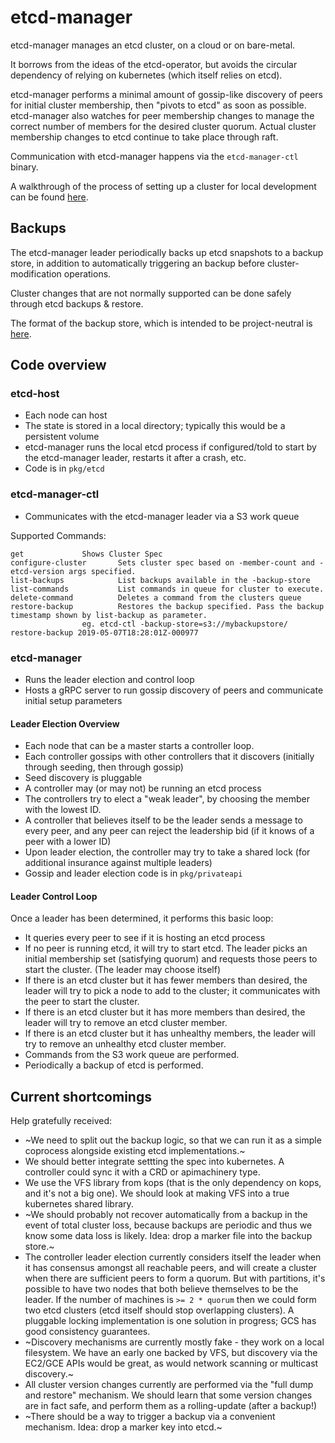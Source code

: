 # etcd-manager

etcd-manager manages an etcd cluster, on a cloud or on bare-metal.

It borrows from the ideas of the etcd-operator, but avoids the circular dependency of relying on kubernetes (which itself relies on etcd).

etcd-manager performs a minimal amount of gossip-like discovery of peers for initial cluster membership, then "pivots to etcd" as soon as possible.
etcd-manager also watches for peer membership changes to manage the correct number of members for the desired cluster quorum.
Actual cluster membership changes to etcd continue to take place through raft.

Communication with etcd-manager happens via the `etcd-manager-ctl` binary.

A walkthrough of the process of setting up a cluster for local development can be found [here](docs/walkthrough.md).

## Backups
The etcd-manager leader periodically backs up etcd snapshots to a backup store, in addition to automatically triggering an backup before cluster-modification operations.

Cluster changes that are not normally supported can be done safely through etcd backups & restore.

The format of the backup store, which is intended to be project-neutral is [here](docs/backupstructure.md).

## Code overview

### etcd-host

* Each node can host
* The state is stored in a local directory; typically this would be a persistent volume
* etcd-manager runs the local etcd process if configured/told to start by the etcd-manager leader, restarts it after a crash, etc.
* Code is in `pkg/etcd`

### etcd-manager-ctl
* Communicates with the etcd-manager leader via a S3 work queue

Supported Commands:
```
get				Shows Cluster Spec
configure-cluster		Sets cluster spec based on -member-count and -etcd-version args specified.
list-backups			List backups available in the -backup-store
list-commands			List commands in queue for cluster to execute.
delete-command			Deletes a command from the clusters queue
restore-backup			Restores the backup specified. Pass the backup timestamp shown by list-backup as parameter.
				eg. etcd-ctl -backup-store=s3://mybackupstore/ restore-backup 2019-05-07T18:28:01Z-000977
```

### etcd-manager
* Runs the leader election and control loop
* Hosts a gRPC server to run gossip discovery of peers and communicate initial setup parameters

#### Leader Election Overview

* Each node that can be a master starts a controller loop.
* Each controller gossips with other controllers that it discovers (initially through seeding, then through gossip)
* Seed discovery is pluggable
* A controller may (or may not) be running an etcd process
* The controllers try to elect a "weak leader", by choosing the member with the lowest ID.
* A controller that believes itself to be the leader sends a message to every peer, and any peer can reject the leadership bid (if it knows of a peer with a lower ID)
* Upon leader election, the controller may try to take a shared lock (for additional insurance against multiple leaders)
* Gossip and leader election code is in `pkg/privateapi`

#### Leader Control Loop

Once a leader has been determined, it performs this basic loop:

* It queries every peer to see if it is hosting an etcd process
* If no peer is running etcd, it will try to start etcd.  The leader picks an initial membership set (satisfying quorum) and requests those peers to start the cluster.  (The leader may choose itself)
* If there is an etcd cluster but it has fewer members than desired, the leader will try to pick a node to add to the cluster; it communicates with the peer to start the cluster.
* If there is an etcd cluster but it has more members than desired, the leader will try to remove an etcd cluster member.
* If there is an etcd cluster but it has unhealthy members, the leader will try to remove an unhealthy etcd cluster member.
* Commands from the S3 work queue are performed.
* Periodically a backup of etcd is performed.

## Current shortcomings

Help gratefully received:

* ~We need to split out the backup logic, so that we can run it as a simple coprocess
  alongside existing etcd implementations.~
* We should better integrate settting the spec into kubernetes.  A controller could sync it
  with a CRD or apimachinery type.
* We use the VFS library from kops (that is the only dependency on kops, and it's not a big one).  We should look at making VFS
  into a true kubernetes shared library.
* ~We should probably not recover automatically from a backup in the event of total cluster loss, because backups are periodic
  and thus we know some data loss is likely.  Idea: drop a marker file into the backup store.~
* The controller leader election currently considers itself the leader when it has consensus amongst all reachable peers,
  and will create a cluster when there are sufficient peers to form a quorum. But with partitions, it's possible to have
  two nodes that both believe themselves to be the leader.  If the number of machines is `>= 2 * quorum` then we could
  form two etcd clusters (etcd itself should stop overlapping clusters).  A pluggable locking implementation is one
  solution in progress; GCS has good consistency guarantees.
* ~Discovery mechanisms are currently mostly fake - they work on a local filesystem.  We have an early one backed by VFS,
  but discovery via the EC2/GCE APIs would be great, as would network scanning or multicast discovery.~
* All cluster version changes currently are performed via the "full dump and restore" mechanism.  We should learn
  that some version changes are in fact safe, and perform them as a rolling-update (after a backup!)
* ~There should be a way to trigger a backup via a convenient mechanism.  Idea: drop a marker key into etcd.~
